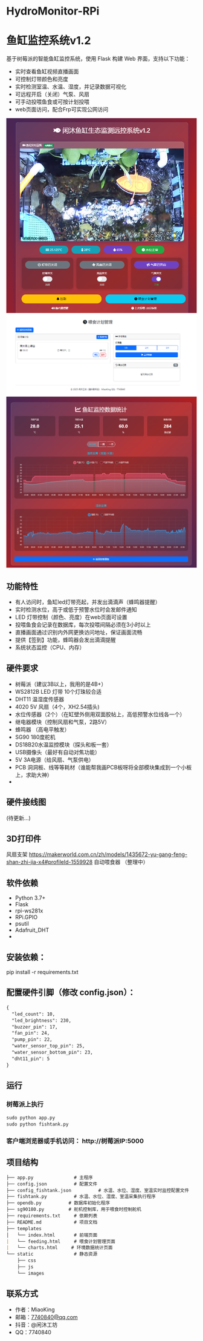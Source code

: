 # HydroMonitor-RPi 
# 鱼缸监控系统v1.2

基于树莓派的智能鱼缸监控系统，使用 Flask 构建 Web 界面，支持以下功能：

- 实时查看鱼缸视频直播画面
- 可控制灯带颜色和亮度
- 实时检测室温、水温、湿度，并记录数据可视化
- 可远程开启（关闭）气泵、风扇
- 可手动投喂鱼食或可按计划投喂
- web页面访问，配合Frp可实现公网访问

![Web界面](/Ui12.png)
![喂食计划管理](/Ui12-2.png)
![监控数据统计](/Ui12-4.png)

## 功能特性
- 有人访问时，鱼缸led灯带亮起，并发出滴滴声（蜂鸣器提醒）
- 实时检测水位，高于或低于预警水位时会发邮件通知
- LED 灯带控制（颜色、亮度）在web页面可设置
- 投喂鱼食会记录在数据库，每次投喂间隔必须在3小时以上
- 直播画面通过识别内外网更换访问地址，保证画面流畅
- 提供【签到】功能，蜂鸣器会发出滴滴提醒
- 系统状态监控（CPU、内存）

## 硬件要求
- 树莓派（建议3B以上，我用的是4B+）
- WS2812B LED 灯带 10个灯珠较合适
- DHT11 温湿度传感器
- 4020 5V 风扇（4个，XH2.54插头)
- 水位传感器（2个）（在缸壁外侧用双面胶帖上，高低预警水位线各一个）
- 继电器模块（控制风扇和气泵，2路5V）
- 蜂鸣器 （高电平触发）
- SG90 180度舵机
- DS18B20水温监控模块（探头和板一套）
- USB摄像头（最好有自动对焦功能）
- 5V 3A电源（给风扇、气泵供电）
- PCB 洞洞板、线等等耗材（谁能帮我画PCB板呀将全部模块集成到一个小板上，求助大神）
- 
## 硬件接线图
(待更新...)

## 3D打印件
风扇支架 https://makerworld.com.cn/zh/models/1435672-yu-gang-feng-shan-zhi-jia-x4#profileId-1559928
自动喂食器 （整理中）

## 软件依赖
- Python 3.7+
- Flask
- rpi-ws281x
- RPi.GPIO
- psutil
- Adafruit_DHT
- 
## 安装依赖：
pip install -r requirements.txt

## 配置硬件引脚（修改 config.json）：
```markdown
{
  "led_count": 10,
  "led_brightness": 230,
  "buzzer_pin": 17,
  "fan_pin": 24,
  "pump_pin": 22,
  "water_sensor_top_pin": 25,
  "water_sensor_bottom_pin": 23,
  "dht11_pin": 5
}
```

## 运行

### 树莓派上执行  
```markdown
sudo python app.py
sudo python fishtank.py
```
### 客户端浏览器或手机访问： http://树莓派IP:5000


## **项目结构**
```markdown
├── app.py               # 主程序
├── config.json          # 配置文件
├── config_fishtank.json          # 水温、水位、湿度、室温实时监控配置文件
├── fishtank.py          # 水温、水位、湿度、室温采集执行程序
├── opendb.py          # 数据库初始化程序
├── sg90180.py         # 舵机控制库，用于喂食时控制舵机
├── requirements.txt     # 依赖列表
├── README.md            # 项目文档
├── templates
│   └── index.html       # 前端页面
|   └── feeding.html     # 喂食计划管理页面
|   └── charts.html     # 环境数据统计页面
└── static               # 静态资源
    ├── css
    ├── js
    └── images

```
## 联系方式
- 作者：MiaoKing
- 邮箱：7740840@qq.com
- 抖音：@闲沐工坊
- QQ：7740840

